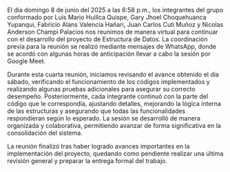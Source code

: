 
El dia domingo 8 de junio del 2025 a las 6:58 p.m., los integrantes del grupo conformado por Luis Mario Huillca Quispe, Gary Jhoel Choquehuanca Yupanqui, Fabricio Alans Valencia Hañari, Juan Carlos Cuti Muñoz y Nicolas Anderson Champi Palacios nos reunimos de manera virtual para continuar con el desarrollo del proyecto de Estructura de Datos. La coordinación previa para la reunión se realizó mediante mensajes de WhatsApp, donde se acordó con algunas horas de anticipación llevar a cabo la sesión por Google Meet.

Durante esta cuarta reunión, iniciamos revisando el avance obtenido el día sábado, verificando el funcionamiento de los códigos implementados y realizando algunas pruebas adicionales para asegurar su correcto desempeño. Posteriormente, cada integrante continuó con la parte del código que le correspondía, ajustando detalles, mejorando la lógica interna de las estructuras y asegurando que todas las funcionalidades respondieran según lo esperado. La sesión se desarrolló de manera organizada y colaborativa, permitiendo avanzar de forma significativa en la consolidación del sistema.

La reunión finalizó tras haber logrado avances importantes en la implementación del proyecto, quedando como pendiente realizar una última revisión general y preparar la entrega formal del trabajo.
